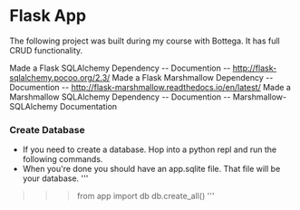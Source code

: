 # Flask App

The following project was built during my course with Bottega. It has full CRUD functionality.

Made a Flask SQLAlchemy Dependency -- Documention -- http://flask-sqlalchemy.pocoo.org/2.3/ 
Made a Flask Marshmallow Dependency -- Documention -- http://flask-marshmallow.readthedocs.io/en/latest/ 
Made a Marshmallow SQLAlchemy Dependency -- Documention -- Marshmallow-SQLAlchemy Documentation 

### Create Database
- If you need to create a database. Hop into a python repl and run the following commands.
- When you're done you should have an app.sqlite file. That file will be your database.
'''
>>> from app import db
>>> db.create_all()
'''
